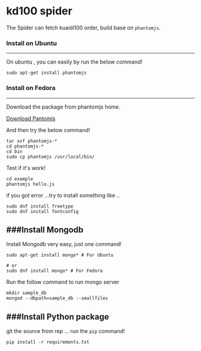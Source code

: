 # kd100 spider

The Spider can fetch kuaidi100 order, build base on `phantomjs`.

### Install on Ubuntu
----
On ubuntu , you can easily by run the below command!

```
sudo apt-get install phantomjs	
```

### Install on Fedora
----

Download the package from phantomjs home.

[Download Pantomjs](https://phantomjs.org/download.html)

And then try the below command!

```
tar xvf phantomjs-*
cd phantomjs-*
cd bin
sudo cp phantomjs /usr/local/bin/
```

Test if it's work!

```
cd example
phantomjs hello.js
```
if you got error ...try to install something like ..

```
sudo dnf install freetype
sudo dnf install fontconfig
```

###Install Mongodb
---

Install Mongodb very easy, just one command!
```
sudo apt-get install mongo*	# For Ubuntu

# or
sudo dnf install mongo*	# For Fedora 
```
Run the follow command to run mongo server

```
mkdir sample_db
mongod --dbpath=sample_db --smallfiles
```
###Install Python package
----

git the source from rep ... run the `pip` command!

```
pip install -r requirements.txt
```


